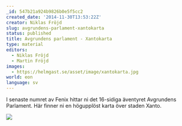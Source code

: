 ```yaml
---
_id: 547b21a924b9826b0e5f5cc2
created_date: '2014-11-30T13:53:22Z'
creator: Niklas Fröjd
slug: avgrundens-parlament-xantokarta
status: published
title: Avgrundens parlament - Xantokarta
type: material
editors:
  - Niklas Fröjd
  - Martin Fröjd
images:
  - https://helmgast.se/asset/image/xantokarta.jpg
world: eon
language: sv
---
```

I senaste numret av Fenix hittar ni det 16-sidiga äventyret Avgrundens Parlament. Här finner ni en högupplöst karta över staden Xanto.

![](https://fablr.co/asset/image/xantokarta.jpg)
